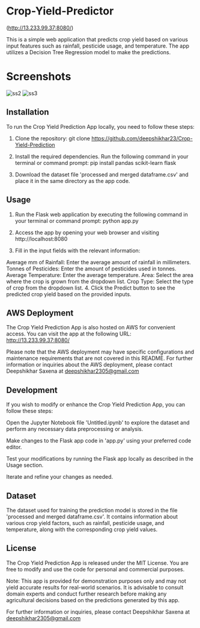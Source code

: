 # Crop-Yield-Predictor                                                                                                               
(http://13.233.99.37:8080/)

This is a simple web application that predicts crop yield based on various input features such as rainfall, pesticide usage, and temperature. The app utilizes a Decision Tree Regression model to make the predictions.

# Screenshots
![ss2](https://github.com/deepshikhar23/Crop-Yield-Prediction/assets/116090674/95cf37e1-24d6-4e71-a659-1da3d8478abe)
![ss3](https://github.com/deepshikhar23/Crop-Yield-Prediction/assets/116090674/413ae955-a29f-46d7-b2ca-26cc510d6e8b)


## Installation

To run the Crop Yield Prediction App locally, you need to follow these steps:

1. Clone the repository:
git clone https://github.com/deepshikhar23/Crop-Yield-Prediction

2. Install the required dependencies. Run the following command in your terminal or command prompt:
pip install pandas scikit-learn flask

3. Download the dataset file 'processed and merged dataframe.csv' and place it in the same directory as the app code.

## Usage

1. Run the Flask web application by executing the following command in your terminal or command prompt:
python app.py

2. Access the app by opening your web browser and visiting http://localhost:8080
3. Fill in the input fields with the relevant information:

Average mm of Rainfall: Enter the average amount of rainfall in millimeters.
Tonnes of Pesticides: Enter the amount of pesticides used in tonnes.
Average Temperature: Enter the average temperature.
Area: Select the area where the crop is grown from the dropdown list.
Crop Type: Select the type of crop from the dropdown list.
4. Click the Predict button to see the predicted crop yield based on the provided inputs.

## AWS Deployment

The Crop Yield Prediction App is also hosted on AWS for convenient access. You can visit the app at the following URL: http://13.233.99.37:8080/

Please note that the AWS deployment may have specific configurations and maintenance requirements that are not covered in this README. For further information or inquiries about the AWS deployment, please contact Deepshikhar Saxena at deepshikhar2305@gmail.com

## Development
If you wish to modify or enhance the Crop Yield Prediction App, you can follow these steps:

Open the Jupyter Notebook file 'Untitled.ipynb' to explore the dataset and perform any necessary data preprocessing or analysis.

Make changes to the Flask app code in 'app.py' using your preferred code editor.

Test your modifications by running the Flask app locally as described in the Usage section.

Iterate and refine your changes as needed.

## Dataset
The dataset used for training the prediction model is stored in the file 'processed and merged dataframe.csv'. It contains information about various crop yield factors, such as rainfall, pesticide usage, and temperature, along with the corresponding crop yield values.

## License
The Crop Yield Prediction App is released under the MIT License. You are free to modify and use the code for personal and commercial purposes.

Note: This app is provided for demonstration purposes only and may not yield accurate results for real-world scenarios. It is advisable to consult domain experts and conduct further research before making any agricultural decisions based on the predictions generated by this app.

For further information or inquiries, please contact Deepshikhar Saxena at deepshikhar2305@gmail.com
